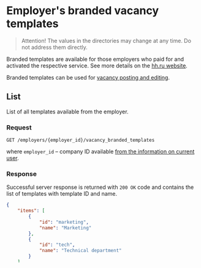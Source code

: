 # Employer's branded vacancy templates

> Attention! The values in the directories may change at any time. Do not address them directly.

Branded templates are available for those employers who paid for
and activated the respective service.
See more details on the [hh.ru website](https://hh.ru/article/brand).

Branded templates can be used for
[vacancy posting and editing](employer_vacancies.md#branded-template-field).


<a name="list"></a>
## List

List of all templates available from the employer.


<a name="list-request"></a>
### Request

`GET /employers/{employer_id}/vacancy_branded_templates`

where `employer_id` – company ID available
[from the information on current user](https://api.hh.ru/openapi/en/redoc#tag/Employer-info/paths/~1me/get).


<a name="list-response"></a>
### Response

Successful server response is returned with `200 OK` code and contains the list
of templates with template ID and name.

```json
{
    "items": [
        {
            "id": "marketing",
            "name": "Marketing"
        },
        {
            "id": "tech",
            "name": "Technical department"
        }
    ]
}
```

<a name="list-errors"></a>
### Errors

* `404 Not Found` – templates for this company are not available or
  the company doesn't exist.
* `403 Forbidden` – current user is not authorized or is not
  an employer.
